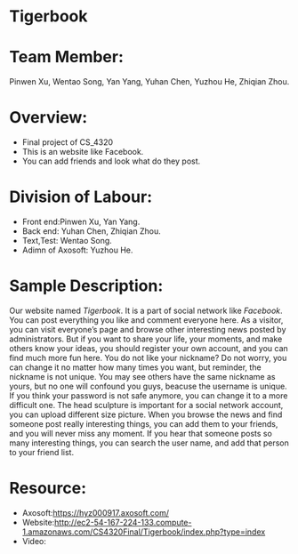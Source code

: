 # Tigerbook

# Team Member: 
Pinwen Xu, Wentao Song, Yan Yang, Yuhan Chen, Yuzhou He, Zhiqian Zhou.

# Overview:
* Final project of CS_4320
* This is an website like Facebook.
* You can add friends and look what do they post.

# Division of Labour: 
* Front end:Pinwen Xu, Yan Yang.
* Back end: Yuhan Chen, Zhiqian Zhou.
* Text,Test: Wentao Song.
* Adimn of Axosoft: Yuzhou He.

# Sample Description:                          
Our website named *Tigerbook*. It is a part of social network like *Facebook*. You can post everything you like and comment everyone here. As a visitor, you can visit everyone’s page and browse other interesting news posted by administrators. But if you want to share your life, your moments, and make others know your ideas, you should register your own account, and you can find much more fun here. You do not like your nickname? Do not worry, you can change it no matter how many times you want, but reminder, the nickname is not unique. You may see others have the same nickname as yours, but no one will confound you guys, beacuse the username is unique. If you think your password is not safe anymore, you can change it to a more difficult one. The head sculpture is important for a social network account, you can upload different size picture. When you browse the news and find someone post really interesting things, you can add them to your friends, and you will never miss any moment. If you hear that someone posts so many interesting things, you can search the user name, and add that person to your friend list. 
# Resource:
* Axosoft:https://hyz000917.axosoft.com/
* Website:http://ec2-54-167-224-133.compute-1.amazonaws.com/CS4320Final/Tigerbook/index.php?type=index
* Video:
